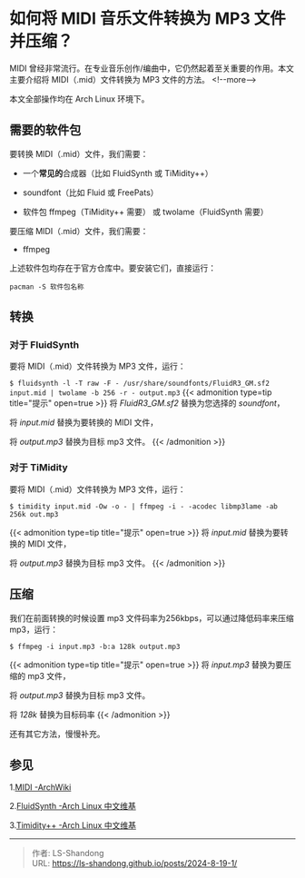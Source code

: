 # 如何将 MIDI 音乐文件转换为 MP3 文件并压缩？

MIDI 曾经非常流行。在专业音乐创作/编曲中，它仍然起着至关重要的作用。本文主要介绍将 MIDI（.mid）文件转换为 MP3 文件的方法。
&lt;!--more--&gt;

本文全部操作均在 Arch Linux 环境下。

## 需要的软件包

要转换 MIDI（.mid）文件，我们需要：

- 一个**常见的**合成器（比如 FluidSynth 或 TiMidity&#43;&#43;）

- soundfont（比如 Fluid 或 FreePats）

- 软件包 ffmpeg（TiMidity&#43;&#43; 需要） 或 twolame（FluidSynth 需要）

要压缩 MIDI（.mid）文件，我们需要：

- ffmpeg

上述软件包均存在于官方仓库中。要安装它们，直接运行：

`pacman -S 软件包名称`

## 转换

### 对于 FluidSynth

要将 MIDI（.mid）文件转换为 MP3 文件，运行：

`$ fluidsynth -l -T raw -F - /usr/share/soundfonts/FluidR3_GM.sf2 input.mid | twolame -b 256 -r - output.mp3`
{{&lt; admonition type=tip title=&#34;提示&#34; open=true &gt;}}
将 *FluidR3_GM.sf2* 替换为您选择的 *soundfont*，

将 *input.mid* 替换为要转换的 MIDI 文件，

将 *output.mp3* 替换为目标 mp3 文件。
{{&lt; /admonition &gt;}}


### 对于 TiMidity

要将 MIDI（.mid）文件转换为 MP3 文件，运行：

`$ timidity input.mid -Ow -o - | ffmpeg -i - -acodec libmp3lame -ab 256k out.mp3`

{{&lt; admonition type=tip title=&#34;提示&#34; open=true &gt;}}
将 *input.mid* 替换为要转换的 MIDI 文件，

将 *output.mp3* 替换为目标 mp3 文件。
{{&lt; /admonition &gt;}}

## 压缩

我们在前面转换的时候设置 mp3 文件码率为256kbps，可以通过降低码率来压缩 mp3，运行：

`$ ffmpeg -i input.mp3 -b:a 128k output.mp3`

{{&lt; admonition type=tip title=&#34;提示&#34; open=true &gt;}}
将 *input.mp3* 替换为要压缩的 mp3 文件，

将 *output.mp3* 替换为目标 mp3 文件。

将 *128k* 替换为目标码率
{{&lt; /admonition &gt;}}

还有其它方法，慢慢补充。

## 参见

1.[MIDI -ArchWiki](https://wiki.archlinux.org/title/MIDI)

2.[FluidSynth -Arch Linux 中文维基](https://wiki.archlinuxcn.org/wiki/FluidSynth)

3.[Timidity&#43;&#43; -Arch Linux 中文维基](https://wiki.archlinuxcn.org/wiki/Timidity%2B%2B)


---

> 作者: LS-Shandong  
> URL: https://ls-shandong.github.io/posts/2024-8-19-1/  

